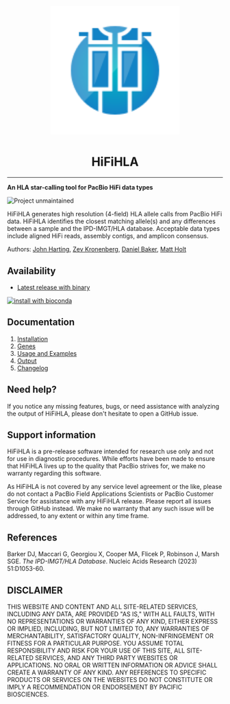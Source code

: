 <h1 align="center"><img width="300px" src="figures/logo_HiFiHLA.svg"/></h1>

<h1 align="center">HiFiHLA</h1>

***
**An HLA star-calling tool for PacBio HiFi data types** 

![Project unmaintained](https://img.shields.io/badge/project-unmaintained-red.svg)

  
HiFiHLA generates high resolution (4-field) HLA allele calls from PacBio HiFi data.  HiFiHLA identifies the closest matching allele(s) and any differences between a sample and the IPD-IMGT/HLA database. Acceptable data types include aligned HiFi reads, assembly contigs, and amplicon consensus.

Authors: [John Harting](https://github.com/jrharting), [Zev Kronenberg](https://github.com/zeeev), [Daniel Baker](https://github.com/dnbaker), [Matt Holt](https://github.com/holtjma)

## Availability
* [Latest release with binary](https://github.com/PacificBiosciences/HiFiHLA/releases/latest)

[![install with bioconda](https://img.shields.io/badge/install%20with-bioconda-brightgreen.svg?style=flat)](http://bioconda.github.io/recipes/hifihla/README.html)

## Documentation
1. [Installation](docs/install.md)
2. [Genes](docs/genes.md)
3. [Usage and Examples](docs/usage.md)
4. [Output](docs/output.md)
6. [Changelog](docs/changelog.md)

## Need help?
If you notice any missing features, bugs, or need assistance with analyzing the output of HiFiHLA, 
please don't hesitate to open a GitHub issue.

## Support information
HiFiHLA is a pre-release software intended for research use only and not for use in diagnostic procedures. 
While efforts have been made to ensure that HiFiHLA lives up to the quality that PacBio strives for, we make no warranty regarding this software.

As HiFiHLA is not covered by any service level agreement or the like, please do not contact a PacBio Field Applications Scientists or PacBio Customer Service for assistance with any HiFiHLA release. 
Please report all issues through GitHub instead. 
We make no warranty that any such issue will be addressed, to any extent or within any time frame.

## References <a name="references"></a>
Barker DJ, Maccari G, Georgiou X, Cooper MA, Flicek P, Robinson J, Marsh SGE. _The IPD-IMGT/HLA Database_. Nucleic Acids Research (2023) 51:D1053-60.

## DISCLAIMER
THIS WEBSITE AND CONTENT AND ALL SITE-RELATED SERVICES, INCLUDING ANY DATA, ARE PROVIDED "AS IS," WITH ALL FAULTS, WITH NO REPRESENTATIONS OR WARRANTIES OF ANY KIND, EITHER EXPRESS OR IMPLIED, INCLUDING, BUT NOT LIMITED TO, ANY WARRANTIES OF MERCHANTABILITY, SATISFACTORY QUALITY, NON-INFRINGEMENT OR FITNESS FOR A PARTICULAR PURPOSE. YOU ASSUME TOTAL RESPONSIBILITY AND RISK FOR YOUR USE OF THIS SITE, ALL SITE-RELATED SERVICES, AND ANY THIRD PARTY WEBSITES OR APPLICATIONS. NO ORAL OR WRITTEN INFORMATION OR ADVICE SHALL CREATE A WARRANTY OF ANY KIND. ANY REFERENCES TO SPECIFIC PRODUCTS OR SERVICES ON THE WEBSITES DO NOT CONSTITUTE OR IMPLY A RECOMMENDATION OR ENDORSEMENT BY PACIFIC BIOSCIENCES.
